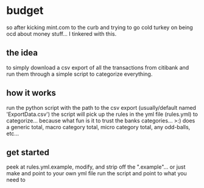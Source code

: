 # budget

so after kicking mint.com to the curb and trying to go cold turkey on being ocd about money stuff... I tinkered with this.

## the idea

to simply download a csv export of all the transactions from citibank and run them through a simple script to categorize everything.

## how it works

run the python script with the path to the csv export (usually/default named 'ExportData.csv')
the script will pick up the rules in the yml file (rules.yml) to categorize... because what fun is it to trust the banks categories... >:)
does a generic total, macro category total, micro category total, any odd-balls, etc...

## get started

peek at rules.yml.example, modify, and strip off the ".example"... or just make and point to your own yml file
run the script and point to what you need to

